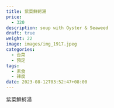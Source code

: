 ```yaml
---
title: 紫菜鮮蚵湯
price:
  - 320
description: soup with Oyster & Seaweed
draft: true
weight: 22
image: images/img_1917.jpeg
categories:
  - 台菜
  - 預定
tags:
  - 素食
  - 辣度
date: 2023-08-12T03:52:47+08:00
---
```

紫菜鮮蚵湯